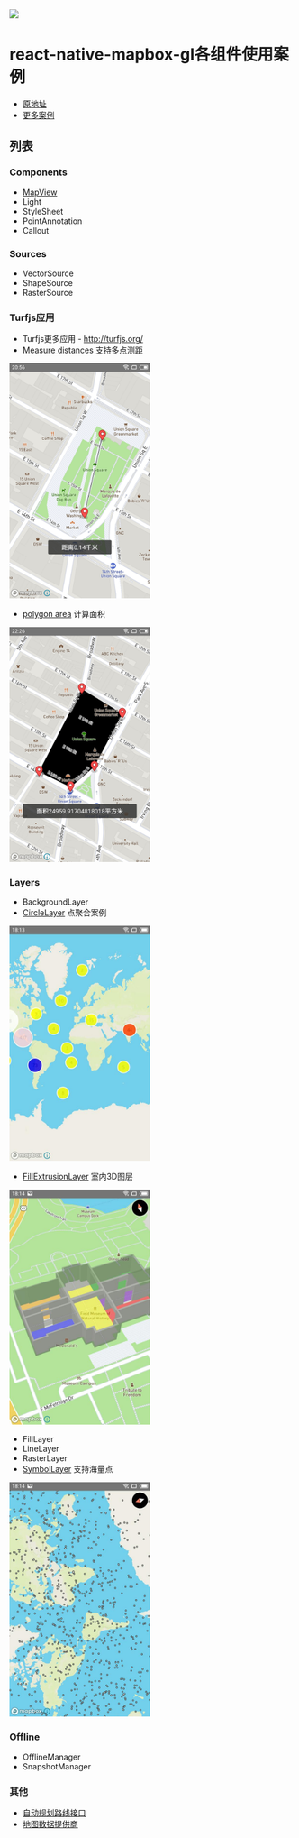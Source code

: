 <a href="https://www.mapbox.com">
  <img src="https://raw.githubusercontent.com/mapbox/react-native-mapbox-gl/master/assets/mapbox_logo.png" width="500"/>
</a>

# react-native-mapbox-gl各组件使用案例

* [原地址](https://github.com/mapbox/react-native-mapbox-gl/) 
* [更多案例](https://www.mapbox.com/mapbox-gl-js/example/add-image-generated/)

## 列表

### Components
* [MapView](/src/components/MapView/index.js)
* Light
* StyleSheet
* PointAnnotation
* Callout

### Sources
* VectorSource
* ShapeSource
* RasterSource

### Turfjs应用
* Turfjs更多应用 - http://turfjs.org/
* [Measure distances](/src/components/Distance/index.js)
支持多点测距
<a href="/src/components/Distance/index.js">
  <img src="/assets/Distance.jpg" width="250"/>
</a>

* [polygon area](/src/components/Area/index.js)
计算面积
<a href="/src/components/Area/index.js">
  <img src="/assets/Area.jpg" width="250"/>
</a>

### Layers
* BackgroundLayer
* [CircleLayer](/src/components/Clusters/index.js)
点聚合案例
<a href="/src/components/Clusters/index.js">
  <img src="/assets/Clusters.jpg" width="250"/>
</a>

* [FillExtrusionLayer](/src/components/Indoor/index.js)
室内3D图层
<a href="/src/components/Indoor/index.js">
  <img src="/assets/Indoor.jpg" width="250"/>
</a>

* FillLayer
* LineLayer
* RasterLayer
* [SymbolLayer](/src/components/Marker/index.js)
支持海量点
<a href="/src/components/Marker/index.js">
  <img src="/assets/Marker.jpg" width="250"/>
</a>

### Offline
* OfflineManager
* SnapshotManager

### 其他
* [自动规划路线接口](https://www.mapbox.com/bites/00058/#)
* [地图数据提供商](https://data.jianshukeji.com/)